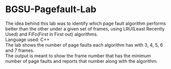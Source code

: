 # BGSU-Pagefault-Lab
The idea behind this lab was to identify which page fault algorithm performs better than the other under a given set of frames, using LRU(Least Recently Used) and FiFo(First in First out) algorithms. </br>
Language used: C++ </br>
The lab shows the number of page faults each algorithm has with 3, 4, 5, 6 and 7 frames. </br>
The output is meant to show the frame number that has the minimum number of page faults and reports that number along with the algorithm. 
